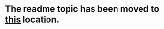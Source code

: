 # The readme topic has been moved to [this](https://docs.microsoft.com/en-us/common-data-service/entity-reference/cds-sdk-azure-functions-get-started) location.
